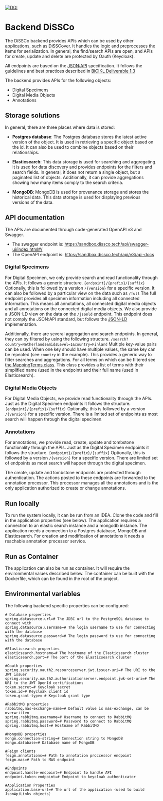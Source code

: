 [![DOI](https://zenodo.org/badge/494444176.svg)](https://zenodo.org/badge/latestdoi/494444176)

# Backend DiSSCo
The DiSSCo backend provides APIs which can be used by other applications, such as [DiSSCover](https://sandbox.dissco.tech/).
It handles the logic and preprocesses the items for serialization.
In general, the find/search APIs are open, and APIs for create, update and delete are protected by Oauth (Keycloak).

All endpoints are based on the [JSON:API](https://jsonapi.org/) specification.
It follows the guidelines and best practices described in [BiCIKL Deliverable 1.3](https://docs.google.com/document/d/1RgngKSPabEs-Pir6vA25iFDgVorbEZe7duT7L7vQ7QI)

The backend provides APIs for the following objects:
- Digital Specimens
- Digital Media Objects
- Annotations

## Storage solutions
In general, there are three places where data is stored:
- **Postgres database**: The Postgres database stores the latest active version of the object.
It is used in retrieving a specific object based on the id.
It can also be used to combine objects based on their relationships.

- **Elasticsearch**: This data storage is used for searching and aggregating.
It is used for data discovery and provides endpoints for the filters and search fields.
In general, it does not return a single object, but a paginated list of objects.
Additionally, it can provide aggregations showing how many items comply to the search criteria.

- **MongoDB**: MongoDB is used for provenance storage and stores the historical data.
This data storage is used for displaying previous versions of the data.

## API documentation
The APIs are documented through code-generated OpenAPI v3 and Swagger.
- The swagger endpoint is: https://sandbox.dissco.tech/api/swagger-ui/index.html#/
- The OpenAPI endpoint is: https://sandbox.dissco.tech/api/v3/api-docs

### Digital Specimens
For Digital Specimen, we only provide search and read functionality through the APIs.
It follows a generic structure.
`{endpoint}/{prefix}/{suffix}`
Optionally, this is followed by a version `/{version}` for a specific version.
It can also be followed by a particular view on the data such as `/full`
The full endpoint provides all specimen information including all connected information.
This means all annotations, all connected digital media objects and all annotations on the connected digital media objects.
We also provide a JSON-LD view on the data on the `/jsonld` endpoint.
This endpoint does not comply the JSON:API standard, but follows the [JSON-LD](https://json-ld.org/) implementation.

Additionally, there are several aggregation and search endpoints.
In general, they can by filtered by using the following structure.
`/search?country=Netherlands&midsLevel=1&country=Finland`
Multiple key-value pairs can be used.
When one key should have multiple values, the same key can be repeated (see `country` in the example).
This provides a generic way to filter searches and aggregations.
For all terms on which can be filtered see [the MappingTerms class](./src/main/java/eu/dissco/backend/domain/MappingTerms.java).
This class provides a list of terms with their simplified name (used in the endpoint) and their full name (used in Elasticsearch).

### Digital Media Objects
For Digital Media Objects, we provide read functionality through the APIs.
Just as the Digital Specimen endpoints it follows the structure.
`{endpoint}/{prefix}/{suffix}`
Optionally, this is followed by a version `/{version}` for a specific version.
There is a limited set of endpoints as most search will happen through the digital specimen.

### Annotations
For annotations, we provide read, create, update and tombstone functionality through the APIs.
Just as the Digital Specimen endpoints it follows the structure.
`{endpoint}/{prefix}/{suffix}`
Optionally, this is followed by a version `/{version}` for a specific version.
There are limited set of endpoints as most search will happen through the digital specimen.

The create, update and tombstone endpoints are protected through authentication.
The actions posted to these endpoints are forwarded to the annotation processor.
This processor manages all the annotations and is the only application authorized to create or change annotations.

## Run locally
To run the system locally, it can be run from an IDEA.
Clone the code and fill in the application properties (see below).
The application requires a connection to an elastic search instance and a mongodb instance.
The application needs a connection to a Postgres database, MongoDB and Elasticsearch.
For creation and modification of annotations it needs a reachable annotation processor service.

## Run as Container
The application can also be run as container.
It will require the environmental values described below.
The container can be built with the Dockerfile, which can be found in the root of the project.

## Environmental variables
The following backend specific properties can be configured:

```
# Database properties
spring.datasource.url=# The JDBC url to the PostgreSQL database to connect with
spring.datasource.username=# The login username to use for connecting with the database
spring.datasource.password=# The login password to use for connecting with the database

#Elasticsearch properties
elasticsearch.hostname=# The hostname of the Elasticsearch cluster
elasticsearch.port=# The port of the Elasticsearch cluster

#Oauth properties
spring.security.oauth2.resourceserver.jwt.issuer-uri=# The URI to the JWT issuer
spring.security.oauth2.authorizationserver.endpoint.jwk-set-uri=# The URI to the JWT OpenId certifications 
token.secret=# Keycloak secret
token.id=# Keycloak client id
token.grant-type= # Keycloak grant type

#RabbitMQ properties
rabbitmq.mas-exchange-name=# Default value is mas-exchange, can be overwritten
spring.rabbitmq.username=# Username to connect to RabbitMQ
spring.rabbitmq.password=# Password to connect to RabbitMQ
spring.rabbitmq.host=# Hostname of RabbitMQ

#MongoDB properties
mongo.connection-string=# Connection string to MongoDB
mongo.database=# Database name of MongoDB

#Feign clients
feign.annotations=# Path to annotation proccessor endpoint
feign.mas=# Path to MAS endpoint

#Endpoints
endpoint.handle-endpoint=# Endpoint to handle API
endpoint.token-endpoint=# Endpoint to keycloak authenticator

#Application Properties
application.base-url=# The url of the application (used to build JsonApiLinks objects)